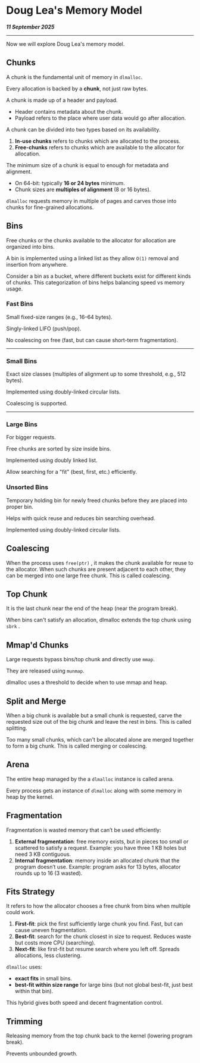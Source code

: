# Doug Lea's Memory Model

_**11 September 2025**_

***

Now we will explore Doug Lea's memory model.

## Chunks

A chunk is the fundamental unit of memory in `dlmalloc`.

Every allocation is backed by a **chunk**, not just raw bytes.

A chunk is made up of a header and payload.

* Header contains metadata about the chunk.
* Payload refers to the place where user data would go after allocation.

A chunk can be divided into two types based on its availability.

1. **In-use chunks** refers to chunks which are allocated to the process.
2. **Free-chunks** refers to chunks which are available to the allocator for allocation.

The minimum size of a chunk is equal to enough for metadata and alignment.

* On 64-bit: typically **16 or 24 bytes** minimum.
* Chunk sizes are **multiples of alignment** (8 or 16 bytes).

`dlmalloc` requests memory in multiple of pages and carves those into chunks for fine-grained allocations.

## Bins

Free chunks or the chunks available to the allocator for allocation are organized into bins.

A bin is implemented using a linked list as they allow `O(1)` removal and insertion from anywhere.

Consider a bin as a bucket, where different buckets exist for different kinds of chunks. This categorization of bins helps balancing speed vs memory usage.

### Fast Bins

Small fixed-size ranges (e.g., 16–64 bytes).

Singly-linked LIFO (push/pop).

No coalescing on free (fast, but can cause short-term fragmentation).

***

### Small Bins

Exact size classes (multiples of alignment up to some threshold, e.g., 512 bytes).

Implemented using doubly-linked circular lists.

Coalescing is supported.

***

### Large Bins

For bigger requests.

Free chunks are sorted by size inside bins.

Implemented using doubly linked list.

Allow searching for a "fit" (best, first, etc.) efficiently.

### Unsorted Bins

Temporary holding bin for newly freed chunks before they are placed into proper bin.

Helps with quick reuse and reduces bin searching overhead.

Implemented using doubly-linked circular lists.

## Coalescing

When the process uses `free(ptr)` , it makes the chunk available for reuse to the allocator. When such chunks are present adjacent to each other, they can be merged into one large free chunk. This is called coalescing.

## Top Chunk

It is the last chunk near the end of the heap (near the program break).

When bins can't satisfy an allocation, dlmalloc extends the top chunk using `sbrk` .

## Mmap'd Chunks

Large requests bypass bins/top chunk and directly use `mmap`.

They are released using `munmap`.

dlmalloc uses a threshold to decide when to use mmap and heap.

## Split and Merge

When a big chunk is available but a small chunk is requested, carve the requested size out of the big chunk and leave the rest in bins. This is called splitting.

Too many small chunks, which can't be allocated alone are merged together to form a big chunk. This is called merging or coalescing.

## Arena

The entire heap managed by the a `dlmalloc` instance is called arena.

Every process gets an instance of `dlmalloc` along with some memory in heap by the kernel.

## Fragmentation

Fragmentation is wasted memory that can’t be used efficiently:

1. **External fragmentation**: free memory exists, but in pieces too small or scattered to satisfy a request. Example: you have three 1 KB holes but need 3 KB contiguous.
2. **Internal fragmentation**: memory inside an allocated chunk that the program doesn’t use. Example: program asks for 13 bytes, allocator rounds up to 16 (3 wasted).

## Fits Strategy

It refers to how the allocator chooses a free chunk from bins when multiple could work.

1. **First-fit**: pick the first sufficiently large chunk you find. Fast, but can cause uneven fragmentation.
2. **Best-fit**: search for the chunk closest in size to request. Reduces waste but costs more CPU (searching).
3. **Next-fit**: like first-fit but resume search where you left off. Spreads allocations, less clustering.

`dlmalloc` uses:

* **exact fits** in small bins.
* **best-fit within size range** for large bins (but not global best-fit, just best within that bin).

This hybrid gives both speed and decent fragmentation control.

## Trimming

Releasing memory from the top chunk back to the kernel (lowering program break).

Prevents unbounded growth.
